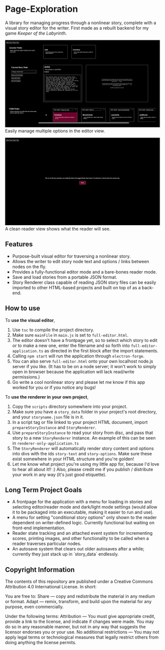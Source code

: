 # Page-Exploration
<p>A library for managing progress through a nonlinear story, complete with a visual story editor for the writer. First made as a rebuilt backend for my game <i>Keeper of the Labyrinth</i>.</p> 

<p><img src="./images/working.png"><br>
Easily manage multiple options in the editor view.</p>

<p><img src="./images/readerview.png"><br>
A clean reader view shows what the reader will see.</p>

## Features
<ul style="list-style-type: square;">
<li>Purpose-built visual editor for traversing a nonlinear story.</li>
<li>Allows the writer to edit story node text and options / links between nodes on the fly.</li>
<li>Provides a fully-functional editor mode and a bare-bones reader mode.</li>
<li>Save and load stories from a portable JSON format.</li>
<li>Story Renderer class capable of reading JSON story files can be easily imported to other HTML-based projects and built on top of as a back-end.</li>
</ul>

## How to use
To **use the visual editor**,
1. Use `tsc` to compile the project directory.
2. Make sure `mainFile` in `main.js` is set to `full-editor.html`.
3. The editor doesn't have a frontpage yet, so to select which story to edit or to make a new one, enter the filename and so forth into `full-editor-application.ts` as directed in the first block after the import statements.
4. Calling `npm start` will run the application through `electron-forge`.
5. You can also serve `full-editor.html` onto your own localhost node.js server if you like. (It has to be on a node server; it won't work to simply open in browser because the application will lack read/write permissions.)
5. Go write a cool nonlinear story and please let me know if this app worked for you or if you notice any bugs!


To **use the renderer in your own project**,
1. Copy the `scripts` directory somewhere into your project.
2. Make sure you have a `story_data` folder in your project's root directory, and your `storyname.json` file is in it.
3. In a script tag or file linked to your project HTML document, import `prepareStoryInstance` and `StoryRenderer`.
4. Use `prepareStoryInstance` to read your story from disc, and pass that story to a new `StoryRenderer` instance. An example of this can be seen in `renderer-only-application.ts`
4. The `StoryRenderer` will automatically render story content and options into divs with the ids `story-text` and `story-options`. Make sure these exist somewhere in your HTML structure and you're golden!
5. Let me know what project you're using my little app for, because I'd love to hear all about it!! :) Also, please credit me if you publish / distribute your work in any way (it's just good etiquette).

## Long Term Project Goals
<ul style="list-style-type: square;">
  <li>A frontpage for the application with a menu for loading in stories and selecting editor/reader mode and dark/light mode settings (would allow it to be packaged into an executable, making it easier to run and use).</li>
  <li>A menu for setting "conditional story options" only shown to the reader dependent on writer-defined logic. Currently functional but waiting on front-end implementation.</li>
  <li>Reader state tracking and an attached event system for incrementing scores, printing images, and other functionality to be called when a reader traverses particular nodes.</li>
  <li>An autosave system that clears out older autosaves after a while; currently they just stack up in `story_data` endlessly.</li>
</ul>

## Copyright Information
The contents of this repository are published under a Creative Commons Attribution 4.0 International License. In short:
  
 You are free to:
    Share — copy and redistribute the material in any medium or format.
    Adapt — remix, transform, and build upon the material for any purpose, even commercially.

Under the following terms:
  Attribution — You must give appropriate credit, provide a link to the license, and indicate if changes were made. You may do so in any reasonable manner, but not in any way that suggests the licensor endorses you or your use.
  No additional restrictions — You may not apply legal terms or technological measures that legally restrict others from doing anything the license permits.

